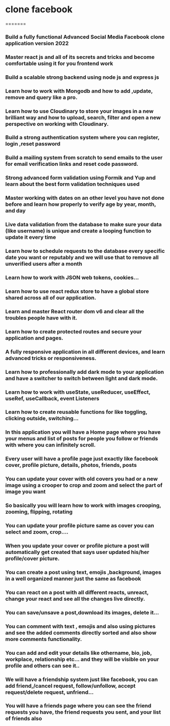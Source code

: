 # clone facebook
=======
### Build a fully functional Advanced Social Media Facebook clone application version 2022

### Master react js and all of its secrets and tricks and become comfortable using it for you frontend work

### Build a scalable strong backend using node js and express js

### Learn how to work with Mongodb and how to add ,update, remove and query like a pro.

### Learn how to use Cloudinary to store your images in a new brilliant way and how to upload, search, filter and open a new perspective on working with Cloudinary.

### Build a strong authentication system where you can register, login ,reset password

### Build a mailing system from scratch to send emails to the user for email verification links and reset code password.

### Strong advanced form validation using Formik and Yup and learn about the best form validation techniques used

### Master working with dates on an other level you have not done before and learn how properly to verify age by year, month, and day

### Live data validation from the database to make sure your data (like username) is unique and create a looping function to update it every time

### Learn how to schedule requests to the database every specific date you want or reputably and we will use that to remove all unverified users after a month

### Learn how to work with JSON web tokens, cookies...

### Learn how to use react redux store to have a global store shared across all of our application.

### Learn and master React router dom v6 and clear all the troubles people have with it.

### Learn how to create protected routes and secure your application and pages.

### A fully responsive application in all different devices, and learn advanced tricks or responsiveness.

### Learn how to professionally add dark mode to your application and have a switcher to switch between light and dark mode.

### Learn how to work with useState, useReducer, useEffect, useRef, useCallback, event Listeners

### Learn how to create reusable functions for like toggling, clicking outside, switching...

### In this application you will have a Home page where you have your menus and list of posts for people you follow or friends with where you can infinitely scroll.

### Every user will have a profile page just exactly like facebook cover, profile picture, details, photos, friends, posts

### You can update your cover with old covers you had or a new image using a crooper to crop and zoom and select the part of image you want

### So basically you will learn how to work with images crooping, zooming, flipping, rotating

### You can update your profile picture same as cover you can select and zoom, crop....

### When you update your cover or profile picture a post will automatically get created that says user updated his/her profile/cover picture.

### You can create a post using text, emojis ,background, images in a well organized manner just the same as facebook

### You can react on a post with all different reacts, unreact, change your react and see all the changes live directly.

### You can save/unsave a post,download its images, delete it...

### You can comment with text , emojis and also using pictures and see the added comments directly sorted and also show more comments functionality.

### You can add and edit your details like othername, bio, job, workplace, relationship etc... and they will be visible on your profile and others can see it..

### We will have a friendship system just like facebook, you can add friend,/cancel request, follow/unfollow, accept request/delete request, unfriend...

### You will have a friends page where you can see the friend requests you have, the friend requests you sent, and your list of friends also


